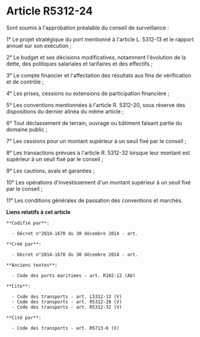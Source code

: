 # Article R5312-24

Sont soumis à l'approbation préalable du conseil de surveillance : 

1° Le projet stratégique du port mentionné à l'article L. 5312-13 et le rapport annuel sur son exécution ; 

2° Le budget et ses décisions modificatives, notamment l'évolution de la dette, des politiques salariales et tarifaires et
des effectifs ; 

3° Le compte financier et l'affectation des résultats aux fins de vérification et de contrôle ; 

4° Les prises, cessions ou extensions de participation financière ; 

5° Les conventions mentionnées à l'article R. 5312-20, sous réserve des dispositions du dernier alinéa du même article ; 

6° Tout déclassement de terrain, ouvrage ou bâtiment faisant partie du domaine public ; 

7° Les cessions pour un montant supérieur à un seuil fixé par le conseil ; 

8° Les transactions prévues à l'article R. 5312-32 lorsque leur montant est supérieur à un seuil fixé par le conseil ; 

9° Les cautions, avals et garanties ; 

10° Les opérations d'investissement d'un montant supérieur à un seuil fixé par le conseil ; 

11° Les conditions générales de passation des conventions et marchés.

**Liens relatifs à cet article**

	**Codifié par**:

	  - Décret n°2014-1670 du 30 décembre 2014 - art.

	**Créé par**:

	  - Décret n°2014-1670 du 30 décembre 2014 - art.

	**Anciens textes**:

	  - Code des ports maritimes - art. R102-12 (Ab)

	**Cite**:

	  - Code des transports - art. L5312-13 (V)
	  - Code des transports - art. R5312-20 (V)
	  - Code des transports - art. R5312-32 (V)

	**Cité par**:

	  - Code des transports - art. R5713-6 (V)
